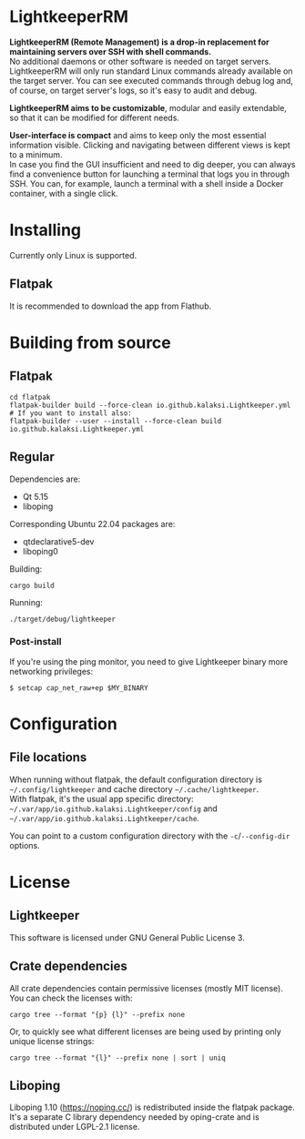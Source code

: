 # LightkeeperRM

**LightkeeperRM (Remote Management) is a drop-in replacement for maintaining servers over SSH with shell commands.**  
No additional daemons or other software is needed on target servers. LightkeeperRM will only run standard Linux commands already available on the target server.
You can see executed commands through debug log and, of course, on target server's logs, so it's easy to audit and debug.  
  
**LightkeeperRM aims to be customizable**, modular and easily extendable, so that it can be modified for different needs.  
  
**User-interface is compact** and aims to keep only the most essential information visible. Clicking and navigating between different views is kept to a minimum.  
In case you find the GUI insufficient and need to dig deeper, you can always find a convenience button for launching a terminal that logs you in through SSH.
You can, for example, launch a terminal with a shell inside a Docker container, with a single click.  


# Installing
Currently only Linux is supported.

## Flatpak
It is recommended to download the app from Flathub.

# Building from source
## Flatpak
```
cd flatpak
flatpak-builder build --force-clean io.github.kalaksi.Lightkeeper.yml
# If you want to install also:
flatpak-builder --user --install --force-clean build io.github.kalaksi.Lightkeeper.yml
```

## Regular
Dependencies are:
- Qt 5.15
- liboping

Corresponding Ubuntu 22.04 packages are:
- qtdeclarative5-dev
- liboping0

Building:
```
cargo build
```

Running:
```
./target/debug/lightkeeper
```

### Post-install

If you're using the ping monitor, you need to give Lightkeeper binary more networking privileges:
```
$ setcap cap_net_raw+ep $MY_BINARY
```


# Configuration

## File locations
When running without flatpak, the default configuration directory is `~/.config/lightkeeper` and cache directory `~/.cache/lightkeeper`.  
With flatpak, it's the usual app specific directory: `~/.var/app/io.github.kalaksi.Lightkeeper/config` and `~/.var/app/io.github.kalaksi.Lightkeeper/cache`.

You can point to a custom configuration directory with the `-c`/`--config-dir` options.

# License
## Lightkeeper
This software is licensed under GNU General Public License 3.

## Crate dependencies
All crate dependencies contain permissive licenses (mostly MIT license).  
You can check the licenses with:
```
cargo tree --format "{p} {l}" --prefix none
```

Or, to quickly see what different licenses are being used by printing only unique license strings:
```
cargo tree --format "{l}" --prefix none | sort | uniq
```

## Liboping
Liboping 1.10 (https://noping.cc/) is redistributed inside the flatpak package.
It's a separate C library dependency needed by oping-crate and is distributed under LGPL-2.1 license.
